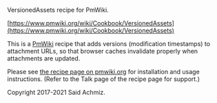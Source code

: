 VersionedAssets recipe for PmWiki.

[https://www.pmwiki.org/wiki/Cookbook/VersionedAssets](https://www.pmwiki.org/wiki/Cookbook/VersionedAssets)

This is a [PmWiki](https://www.pmwiki.org) recipe that adds versions (modification timestamps) to attachment URLs, so that browser caches invalidate properly when attachments are updated.

Please see [the recipe page on pmwiki.org](https://www.pmwiki.org/wiki/Cookbook/VersionedAssets) for installation and usage instructions. (Refer to the Talk page of the recipe page for support.)

Copyright 2017-2021 Said Achmiz.
